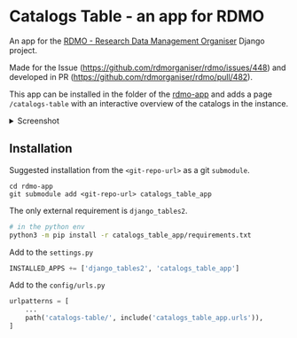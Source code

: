 # Catalogs Table - an app for RDMO

An app for the [RDMO - Research Data Management Organiser](https://rdmorganiser.github.io) Django project.

Made for the Issue (https://github.com/rdmorganiser/rdmo/issues/448) and developed in PR (https://github.com/rdmorganiser/rdmo/pull/482).

This app can be installed in the folder of the [rdmo-app](https://github.com/rdmorganiser/rdmo-app) and adds a page `/catalogs-table` with an interactive overview of the catalogs in the instance.


<details>
  <summary>Screenshot</summary>
  
  ![Catalog-Table](https://user-images.githubusercontent.com/13996213/201897504-6483dde5-b0f6-46f0-b4ae-8bfde7f5e9e1.PNG)
  
</details>

## Installation

Suggested installation from the `<git-repo-url>` as a git `submodule`.

```
cd rdmo-app
git submodule add <git-repo-url> catalogs_table_app
```

The only external requirement is `django_tables2`.

```bash
# in the python env
python3 -m pip install -r catalogs_table_app/requirements.txt
```
Add to the `settings.py`
```py
INSTALLED_APPS += ['django_tables2', 'catalogs_table_app']
```
Add to the `config/urls.py`
```py
urlpatterns = [
    ...
    path('catalogs-table/', include('catalogs_table_app.urls')),
]
```
